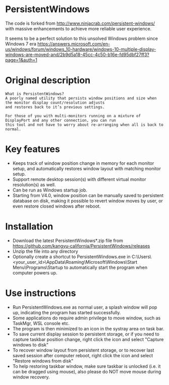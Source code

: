 # PersistentWindows
The code is forked from http://www.ninjacrab.com/persistent-windows/ with massive enhancements to achieve more reliable user experience.

It seems to be a perfect solution to this unsolved Windows problem since Windows 7 era
https://answers.microsoft.com/en-us/windows/forum/windows_10-hardware/windows-10-multiple-display-windows-are-moved-and/2b9d5a18-45cc-4c50-b16e-fd95dbf27ff3?page=1&auth=1


# Original description
```
What is PersistentWindows?
A poorly named utility that persists window positions and size when the monitor display count/resolution adjusts 
and restores back to it’s previous settings.

For those of you with multi-monitors running on a mixture of DisplayPort and any other connection, you can run 
this tool and not have to worry about re-arranging when all is back to normal.

```
# Key features 
- Keeps track of window position change in memory for each monitor setup, and automatically restores window layout with matching monitor setup.
- Support remote desktop session(s) with different virtual monitor resolution(s) as well. 
- Can be run as Windows startup job.
- Starting from V4.0, window position can be manually saved to persistent database on disk, making it possible to revert window moves by user, or even restore closed windows after reboot.

# Installation
- Download the latest PersistentWindows*.zip file from https://github.com/kangyu-california/PersistentWindows/releases
- Unzip the file into any directory
- Optionally create a shortcut to PersistentWindows.exe in C:\Users\\<your_user_id>\AppData\Roaming\Microsoft\Windows\Start Menu\Programs\Startup to automatically start the program when computer powers up.

# Use instructions
- Run PersistentWindows.exe as normal user, a splash window will pop up, indicating the program has started successfully.
- Some applications do require admin privilege to move window, such as TaskMgr, WSL console etc. 
- The program is then minimized to an icon in the systray area on task bar.
- To save current display session to persistent storage, or if you need to capture taskbar position change, right click the icon and select "Capture windows to disk" 
- To recover window layout from persistent storage, or to recover last saved session after computer reboot, right click the icon and select "Restore windows from disk"
- To help restoring taskbar window, make sure taskbar is unlocked (i.e. it can be dragged using mouse), also please do NOT move mouse during window recovery.
